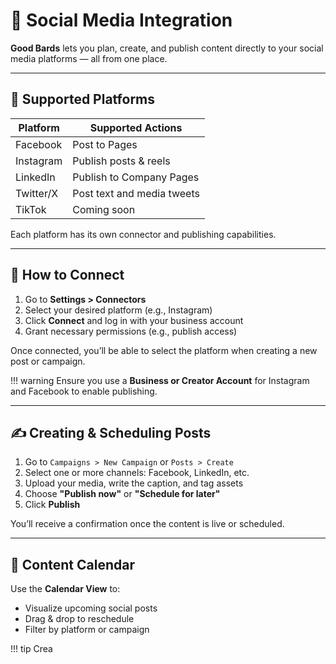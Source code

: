 # 📣 Social Media Integration

**Good Bards** lets you plan, create, and publish content directly to your social media platforms — all from one place.

---

## 📲 Supported Platforms

| Platform     | Supported Actions             |
|--------------|-------------------------------|
| Facebook     | Post to Pages                 |
| Instagram    | Publish posts & reels         |
| LinkedIn     | Publish to Company Pages      |
| Twitter/X    | Post text and media tweets    |
| TikTok       | Coming soon                   |

Each platform has its own connector and publishing capabilities.

---

## 🚀 How to Connect

1. Go to **Settings > Connectors**
2. Select your desired platform (e.g., Instagram)
3. Click **Connect** and log in with your business account
4. Grant necessary permissions (e.g., publish access)

Once connected, you’ll be able to select the platform when creating a new post or campaign.

!!! warning
    Ensure you use a **Business or Creator Account** for Instagram and Facebook to enable publishing.

---

## ✍️ Creating & Scheduling Posts

1. Go to `Campaigns > New Campaign` or `Posts > Create`
2. Select one or more channels: Facebook, LinkedIn, etc.
3. Upload your media, write the caption, and tag assets
4. Choose **"Publish now"** or **"Schedule for later"**
5. Click **Publish**

You’ll receive a confirmation once the content is live or scheduled.

---

## 📅 Content Calendar

Use the **Calendar View** to:
- Visualize upcoming social posts
- Drag & drop to reschedule
- Filter by platform or campaign

!!! tip
    Crea
